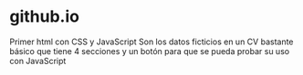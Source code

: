 # github.io
Primer html con CSS y JavaScript
Son los datos ficticios en un CV bastante básico
que tiene 4 secciones  y un botón para que se pueda probar su uso con JavaScript
